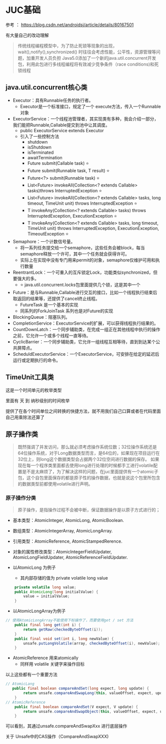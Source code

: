 # JUC基础

参考 ： https://blog.csdn.net/androidsj/article/details/80167501

有大量自己的改动理解

> 传统线程编程模型中，为了防止死锁等现象的出现， wait(),notify(),synchronized() 时往往会考虑性能，公平性，资源管理等问题，加重开发人员负担
> Java5.0添加了一个新的java.util.concurrent开发包，利用此包进行多线程编程将有效减少竞争条件（race conditions)和死锁线程

## java.util.concurrent核心类

- Executor：具有Runnable任务的执行者。
  - Executor是一个标准接口，规定了一个 execute方法，传入一个Runnable对象
- ExecutorService：一个线程池管理者，其实现类有多种，我会介绍一部分，我们能把Runnable,Callable提交到池中让其调度。
  - public ExecutorService extends Executor 
  - 引入了一些控制方法
    - shutdown
    - isShutdown
    - isTerminated
    - awaitTermination
    - <T> Future<T> submit(Callable<T> task) ⭐
    - <T> Future<T> submit(Runnable task, T result) ⭐
    - Future<?> submit(Runnable task) ⭐
    - <T> List<Future<T>> invokeAll(Collection<? extends Callable<T>> tasks)throws InterruptedException ⭐
    - <T> List<Future<T>> invokeAll(Collection<? extends Callable<T>> tasks, long timeout, TimeUnit unit) throws InterruptedException ⭐
    - <T> T invokeAny(Collection<? extends Callable<T>> tasks) throws InterruptedException, ExecutionException ⭐
    - <T> T invokeAny(Collection<? extends Callable<T>> tasks, long timeout, TimeUnit unit) throws InterruptedException, ExecutionException, TimeoutException ⭐
- Semaphore：一个计数信号量。
  - 将一系列任务提交给一个semaphore，这些任务会被block，每当semaphore释放一个许可，其中一个任务就会获得许可。
  - 实际上在实现中没有专门用来permit的对象，semaphore仅维护可用和执行数量
- ReentrantLock：一个可重入的互斥锁定Lock，功能类似synchronized，但要强大的多。
  - ⭐ java.util.concurrent.locks包里面提供几个锁，这是其中一个
- Future：是与Runnable,Callable进行交互的接口，比如一个线程执行结束后取返回的结果等，还提供了cancel终止线程。
  - FutureTask 是一个基本的实现
  - 同系列的ForkJoinTask 系列也是对Future的实现
- BlockingQueue：阻塞队列。
- CompletionService：ExecutorService的扩展，可以获得线程执行结果的。
- CountDownLatch：一个同步辅助类，在完成一组正在其他线程中执行的操作之前，它允许一个或多个线程一直等待。
- CyclicBarrier：一个同步辅助类，它允许一组线程互相等待，直到到达某个公共屏障点。
- ScheduldExecutorService：一个ExecutorService，可安排在给定的延迟后运行或定期执行的命令。

## TimeUnit工具类

这是一个时间单元的枚举类型

里面有 天 到 纳秒级别的时间枚举

提供了在各个时间单位之间转换的快捷方法，就不用我们自己口算或者在代码里面自己用乘除法还算了

## 原子操作类

> 既然强调了并发访问，那么就必须考虑操作系统位数；32位操作系统还是64位操作系统，对于Long数据类型而言，是64位的，如果现在项目运行在32位上，则long这个数据类型会占据两个32位空间进行数据的保存。
> 如果现在每一个程序类里面都去使用long进行处理的时候都手工进行volatile配置是不是太麻烦了，为了解决这样的问题，在juc里面提供有一个atomic子包，这个自包里面保存的都是原子性的操作数据，也就是说这个包里所包含的数据类型前都使用volatile进行声明。

### 原子操作分类
> 原子操作，是指操作过程不会被中断，保证数据操作是以原子方式进行的；
- 基本类型：AtomicInteger, AtomicLong, AtomicBoolean.
- 数组类型：AtomicIntegerArray, AtomicLongArray.
- 引用类型：AtomicReference, AtomicStampedRerence.
- 对象的属性修改类型：AtomicIntegerFieldUpdater, AtomicLongFieldUpdater, AtomicReferenceFieldUpdater.


- 以AtomicLong 为例子
  - 其内部存储的值为  private volatile long value
```java
    private volatile long value;
    public AtomicLong(long initialValue) {
        value = initialValue;
    }
```
- 以AtomicLongArray为例子
```java
// 使用AtomicLongArray不能使用下标操作了，而要使用get / set 方法
    public final long get(int i) {
        return getRaw(checkedByteOffset(i));
    }
    public final void set(int i, long newValue) {
        unsafe.putLongVolatile(array, checkedByteOffset(i), newValue);
    }
```

- AtomicReference  用来atomically
  - 同样用 volatile 关键字来操作目标

以上这些都有一个重要方法
```java
// AtomicLang
   public final boolean compareAndSet(long expect, long update) {
        return unsafe.compareAndSwapLong(this, valueOffset, expect, update);
    }
// AtomicReference
    public final boolean compareAndSet(V expect, V update) {
        return unsafe.compareAndSwapObject(this, valueOffset, expect, update);
    }
```
可以看到，其通过unsafe.compareAndSwapXxx 进行底层操作

关于 Unsafe中的CAS操作（CompareAndSwapXXX)
```java

```
